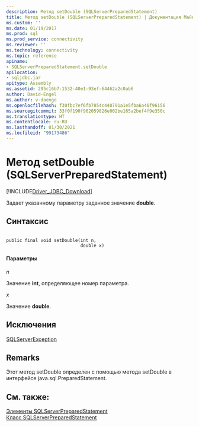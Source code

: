 ```yaml
---
description: Метод setDouble (SQLServerPreparedStatement)
title: Метод setDouble (SQLServerPreparedStatement) | Документация Майкрософт
ms.custom: ''
ms.date: 01/19/2017
ms.prod: sql
ms.prod_service: connectivity
ms.reviewer: ''
ms.technology: connectivity
ms.topic: reference
apiname:
- SQLServerPreparedStatement.setDouble
apilocation:
- sqljdbc.jar
apitype: Assembly
ms.assetid: 295c16b7-1532-40e1-93ef-64462a2c0ab6
author: David-Engel
ms.author: v-daenge
ms.openlocfilehash: f30fbc7ef6fb7854c440791a1e5fba6a46f96156
ms.sourcegitcommit: 33f0f190f962059826e002be165a2bef4f9e350c
ms.translationtype: HT
ms.contentlocale: ru-RU
ms.lasthandoff: 01/30/2021
ms.locfileid: "99173486"
---
```

# <a name="setdouble-method-sqlserverpreparedstatement"></a>Метод setDouble (SQLServerPreparedStatement)
[!INCLUDE[Driver_JDBC_Download](../../../includes/driver_jdbc_download.md)]

  Задает указанному параметру заданное значение **double**.  
  
## <a name="syntax"></a>Синтаксис  
  
```  
  
public final void setDouble(int n,  
                            double x)  
```  
  
#### <a name="parameters"></a>Параметры  
 *n*  
  
 Значение **int**, определяющее номер параметра.  
  
 *x*  
  
 Значение **double**.  
  
## <a name="exceptions"></a>Исключения  
 [SQLServerException](../../../connect/jdbc/reference/sqlserverexception-class.md)  
  
## <a name="remarks"></a>Remarks  
 Этот метод setDouble определен с помощью метода setDouble в интерфейсе java.sql.PreparedStatement.  
  
## <a name="see-also"></a>См. также:  
 [Элементы SQLServerPreparedStatement](../../../connect/jdbc/reference/sqlserverpreparedstatement-members.md)   
 [Класс SQLServerPreparedStatement](../../../connect/jdbc/reference/sqlserverpreparedstatement-class.md)  
  
  
